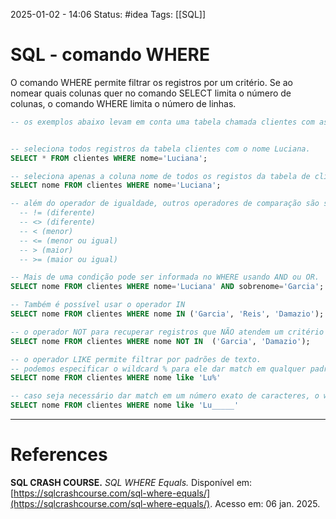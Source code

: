 2025-01-02 - 14:06
Status: #idea
Tags: [[SQL]]

# SQL - comando WHERE

O comando WHERE permite filtrar os registros por um critério. Se ao nomear quais colunas quer no comando SELECT limita o número de colunas, o comando WHERE limita o número de linhas.

```SQL
-- os exemplos abaixo levam em conta uma tabela chamada clientes com as colunas nome, sobrenome e email.


-- seleciona todos registros da tabela clientes com o nome Luciana.
SELECT * FROM clientes WHERE nome='Luciana';

-- seleciona apenas a coluna nome de todos os registos da tabela de clientes com o nome Luciana.
SELECT nome FROM clientes WHERE nome='Luciana';

-- além do operador de igualdade, outros operadores de comparação são suportados
  -- != (diferente)
  -- <> (diferente)
  -- < (menor)
  -- <= (menor ou igual)
  -- > (maior)
  -- >= (maior ou igual)

-- Mais de uma condição pode ser informada no WHERE usando AND ou OR.
SELECT nome FROM clientes WHERE nome='Luciana' AND sobrenome='Garcia';

-- Também é possível usar o operador IN
SELECT nome FROM clientes WHERE nome IN ('Garcia', 'Reis', 'Damazio');

-- o operador NOT para recuperar registros que NÃO atendem um critério
SELECT nome FROM clientes WHERE nome NOT IN  ('Garcia', 'Damazio');

-- o operador LIKE permite filtrar por padrões de texto.
-- podemos especificar o wildcard % para ele dar match em qualquer padrão de texto que venha antes ou depois da string
SELECT nome FROM clientes WHERE nome like 'Lu%'

-- caso seja necessário dar match em um número exato de caracteres, o wildcard _ (underscore) pode ser usado com a quatidade exata de caracteres.
SELECT nome FROM clientes WHERE nome like 'Lu_____'

```


---

# References

**SQL CRASH COURSE.** _SQL WHERE Equals._ Disponível em: [https://sqlcrashcourse.com/sql-where-equals/](https://sqlcrashcourse.com/sql-where-equals/). Acesso em: 06 jan. 2025.